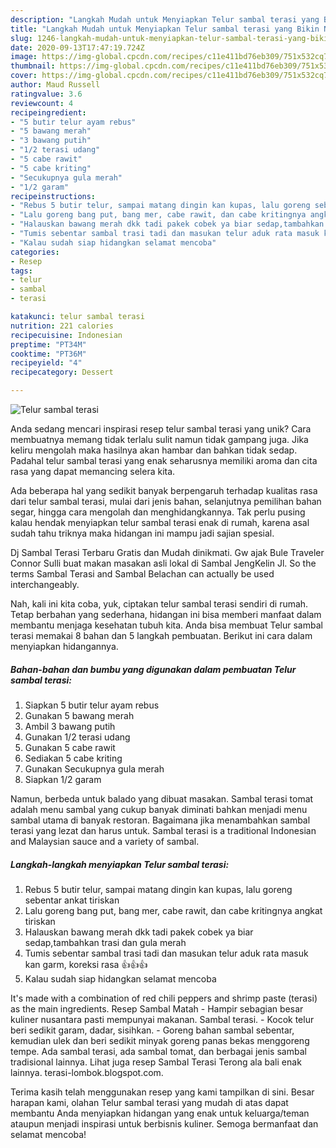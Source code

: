 ```yaml
---
description: "Langkah Mudah untuk Menyiapkan Telur sambal terasi yang Bikin Ngiler"
title: "Langkah Mudah untuk Menyiapkan Telur sambal terasi yang Bikin Ngiler"
slug: 1246-langkah-mudah-untuk-menyiapkan-telur-sambal-terasi-yang-bikin-ngiler
date: 2020-09-13T17:47:19.724Z
image: https://img-global.cpcdn.com/recipes/c11e411bd76eb309/751x532cq70/telur-sambal-terasi-foto-resep-utama.jpg
thumbnail: https://img-global.cpcdn.com/recipes/c11e411bd76eb309/751x532cq70/telur-sambal-terasi-foto-resep-utama.jpg
cover: https://img-global.cpcdn.com/recipes/c11e411bd76eb309/751x532cq70/telur-sambal-terasi-foto-resep-utama.jpg
author: Maud Russell
ratingvalue: 3.6
reviewcount: 4
recipeingredient:
- "5 butir telur ayam rebus"
- "5 bawang merah"
- "3 bawang putih"
- "1/2 terasi udang"
- "5 cabe rawit"
- "5 cabe kriting"
- "Secukupnya gula merah"
- "1/2 garam"
recipeinstructions:
- "Rebus 5 butir telur, sampai matang dingin kan kupas, lalu goreng sebentar ankat tiriskan"
- "Lalu goreng bang put, bang mer, cabe rawit, dan cabe kritingnya angkat tiriskan"
- "Halauskan bawang merah dkk tadi pakek cobek ya biar sedap,tambahkan trasi dan gula merah"
- "Tumis sebentar sambal trasi tadi dan masukan telur aduk rata masuk kan garm, koreksi rasa 👍👍👍"
- "Kalau sudah siap hidangkan selamat mencoba"
categories:
- Resep
tags:
- telur
- sambal
- terasi

katakunci: telur sambal terasi 
nutrition: 221 calories
recipecuisine: Indonesian
preptime: "PT34M"
cooktime: "PT36M"
recipeyield: "4"
recipecategory: Dessert

---
```



![Telur sambal terasi](https://img-global.cpcdn.com/recipes/c11e411bd76eb309/751x532cq70/telur-sambal-terasi-foto-resep-utama.jpg)

Anda sedang mencari inspirasi resep telur sambal terasi yang unik? Cara membuatnya memang tidak terlalu sulit namun tidak gampang juga. Jika keliru mengolah maka hasilnya akan hambar dan bahkan tidak sedap. Padahal telur sambal terasi yang enak seharusnya memiliki aroma dan cita rasa yang dapat memancing selera kita.

Ada beberapa hal yang sedikit banyak berpengaruh terhadap kualitas rasa dari telur sambal terasi, mulai dari jenis bahan, selanjutnya pemilihan bahan segar, hingga cara mengolah dan menghidangkannya. Tak perlu pusing kalau hendak menyiapkan telur sambal terasi enak di rumah, karena asal sudah tahu triknya maka hidangan ini mampu jadi sajian spesial.

Dj Sambal Terasi Terbaru Gratis dan Mudah dinikmati. Gw ajak Bule Traveler Connor Sulli buat makan masakan asli lokal di Sambal JengKelin Jl. So the terms Sambal Terasi and Sambal Belachan can actually be used interchangeably.


Nah, kali ini kita coba, yuk, ciptakan telur sambal terasi sendiri di rumah. Tetap berbahan yang sederhana, hidangan ini bisa memberi manfaat dalam membantu menjaga kesehatan tubuh kita. Anda bisa membuat Telur sambal terasi memakai 8 bahan dan 5 langkah pembuatan. Berikut ini cara dalam menyiapkan hidangannya.

<!--inarticleads1-->

##### Bahan-bahan dan bumbu yang digunakan dalam pembuatan Telur sambal terasi:

1. Siapkan 5 butir telur ayam rebus
1. Gunakan 5 bawang merah
1. Ambil 3 bawang putih
1. Gunakan 1/2 terasi udang
1. Gunakan 5 cabe rawit
1. Sediakan 5 cabe kriting
1. Gunakan Secukupnya gula merah
1. Siapkan 1/2 garam


Namun, berbeda untuk balado yang dibuat masakan. Sambal terasi tomat adalah menu sambal yang cukup banyak diminati bahkan menjadi menu sambal utama di banyak restoran. Bagaimana jika menambahkan sambal terasi yang lezat dan harus untuk. Sambal terasi is a traditional Indonesian and Malaysian sauce and a variety of sambal. 

<!--inarticleads2-->

##### Langkah-langkah menyiapkan Telur sambal terasi:

1. Rebus 5 butir telur, sampai matang dingin kan kupas, lalu goreng sebentar ankat tiriskan
1. Lalu goreng bang put, bang mer, cabe rawit, dan cabe kritingnya angkat tiriskan
1. Halauskan bawang merah dkk tadi pakek cobek ya biar sedap,tambahkan trasi dan gula merah
1. Tumis sebentar sambal trasi tadi dan masukan telur aduk rata masuk kan garm, koreksi rasa 👍👍👍
1. Kalau sudah siap hidangkan selamat mencoba


It&#39;s made with a combination of red chili peppers and shrimp paste (terasi) as the main ingredients. Resep Sambal Matah - Hampir sebagian besar kuliner nusantara pasti mempunyai makanan. Sambal terasi. - Kocok telur beri sedikit garam, dadar, sisihkan. - Goreng bahan sambal sebentar, kemudian ulek dan beri sedikit minyak goreng panas bekas menggoreng tempe. Ada sambal terasi, ada sambal tomat, dan berbagai jenis sambal tradisional lainnya. Lihat juga resep Sambal Terasi Terong ala bali enak lainnya. terasi-lombok.blogspot.com. 

Terima kasih telah menggunakan resep yang kami tampilkan di sini. Besar harapan kami, olahan Telur sambal terasi yang mudah di atas dapat membantu Anda menyiapkan hidangan yang enak untuk keluarga/teman ataupun menjadi inspirasi untuk berbisnis kuliner. Semoga bermanfaat dan selamat mencoba!
